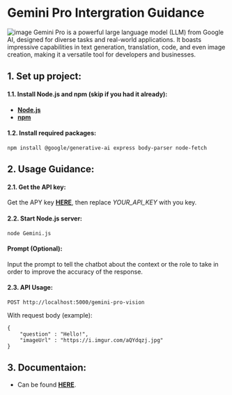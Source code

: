 # Gemini Pro Intergration Guidance

![image](https://i.imgur.com/zgSTNZr.jpeg)
Gemini Pro is a powerful large language model (LLM) from Google AI, designed for diverse tasks and real-world applications. It boasts impressive capabilities in text generation, translation, code, and even image creation, making it a versatile tool for developers and businesses.

## 1. Set up project:

#### 1.1. Install Node.js and npm (skip if you had it already):

- [**Node.js**](https://nodejs.org/en/download/package-manager)
- [**npm**](https://docs.npmjs.com/downloading-and-installing-node-js-and-npm)

#### 1.2. Install required packages:

```
npm install @google/generative-ai express body-parser node-fetch
```

## 2. Usage Guidance:

#### 2.1. Get the API key:

Get the APY key [**HERE**](https://makersuite.google.com/app/apikey), then replace _YOUR_API_KEY_ with you key.

#### 2.2. Start Node.js server:

```
node Gemini.js
```

#### Prompt (Optional):

Input the prompt to tell the chatbot about the context or the role to take in order to improve the accuracy of the response.

#### 2.3. API Usage:

```
POST http://localhost:5000/gemini-pro-vision
```

With request body (example):

```
{
    "question" : "Hello!",
    "imageUrl" : "https://i.imgur.com/aQYdqzj.jpg"
}
```

## 3. Documentaion:

- Can be found [**HERE**](https://ai.google.dev/docs).
